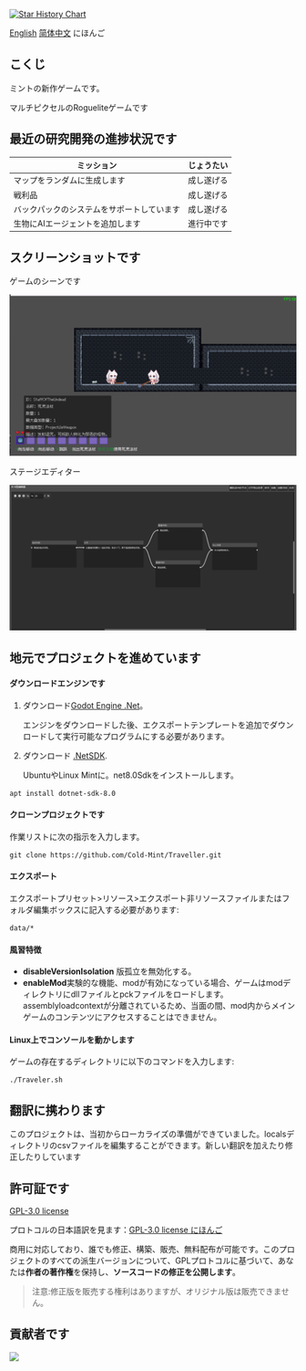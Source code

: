 [![Star History Chart](https://api.star-history.com/svg?repos=Cold-Mint/Traveller&type=Date)](https://star-history.com/#Cold-Mint/Traveller&Date)

[English](README.md) [简体中文](README_ZH.md) にほんご

## こくじ

ミントの新作ゲームです。

マルチピクセルのRogueliteゲームです

## 最近の研究開発の進捗状況です

| ミッション                                              | じょうたい   |
| ----------------------------------------------------------- | ------------------ |
| マップをランダムに生成します           | 成し遂げる |
| 戦利品                                              | 成し遂げる |
| バックパックのシステムをサポートしています | 成し遂げる      |
| 生物にAIエージェントを追加します | 進行中です |
## スクリーンショットです

ゲームのシーンです

![](screenshot/0.0.1/game_page.png)

ステージエディター

![](screenshot/0.0.1/level_Graph_Editor.png)
## 地元でプロジェクトを進めています

#### ダウンロードエンジンです
1. ダウンロード[Godot Engine .Net](https://godotengine.org/)。

   エンジンをダウンロードした後、エクスポートテンプレートを追加でダウンロードして実行可能なプログラムにする必要があります。

2. ダウンロード [.NetSDK](https://dotnet.microsoft.com/download).

   UbuntuやLinux Mintに。net8.0Sdkをインストールします。

```
apt install dotnet-sdk-8.0
```


#### クローンプロジェクトです

作業リストに次の指示を入力します。

```
git clone https://github.com/Cold-Mint/Traveller.git
```

#### エクスポート

エクスポートプリセット>リソース>エクスポート非リソースファイルまたはフォルダ編集ボックスに記入する必要があります:

```
data/*
```

#### 風習特徴

- **disableVersionIsolation** 版孤立を無効化する。
- **enableMod**実験的な機能、modが有効になっている場合、ゲームはmodディレクトリにdllファイルとpckファイルをロードします。assemblyloadcontextが分離されているため、当面の間、mod内からメインゲームのコンテンツにアクセスすることはできません。

#### Linux上でコンソールを動かします

ゲームの存在するディレクトリに以下のコマンドを入力します:

```
./Traveler.sh
```
## 翻訳に携わります

このプロジェクトは、当初からローカライズの準備ができていました。localsディレクトリのcsvファイルを編集することができます。新しい翻訳を加えたり修正したりしています

## 許可証です

[GPL-3.0 license](LICENSE)

プロトコルの日本語訳を見ます：[GPL-3.0 license にほんご](LICENSE_JA)

商用に対応しており、誰でも修正、構築、販売、無料配布が可能です。このプロジェクトのすべての派生バージョンについて、GPLプロトコルに基づいて、あなたは**作者の著作権**を保持し、**ソースコードの修正を公開します**。

> 注意:修正版を販売する権利はありますが、オリジナル版は販売できません。

## 貢献者です

<a href="https://github.com/Cold-Mint/Traveller/graphs/contributors">
  <img src="https://contrib.rocks/image?repo=Cold-Mint/Traveller" />
</a>